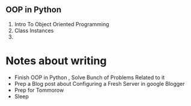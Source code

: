 ## OOP in Python

1. Intro To Object Oriented Programming
2. Class Instances
3. 

# Notes about writing 
 - Finish OOP in Python , Solve Bunch of Problems Related to it
 - Prep a Blog post about Configuring a Fresh Server in google Blogger
 - Prep for Tommorow
 - Sleep
